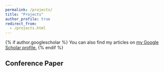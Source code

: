 ```yaml
---
permalink: /projects/
title: "Projects"
author_profile: true
redirect_from: 
  - /projects.html
---
```


{% if author.googlescholar %}
  You can also find my articles on <u><a href="{{author.googlescholar}}">my Google Scholar profile</a>.</u>
{% endif %}

## Conference Paper

